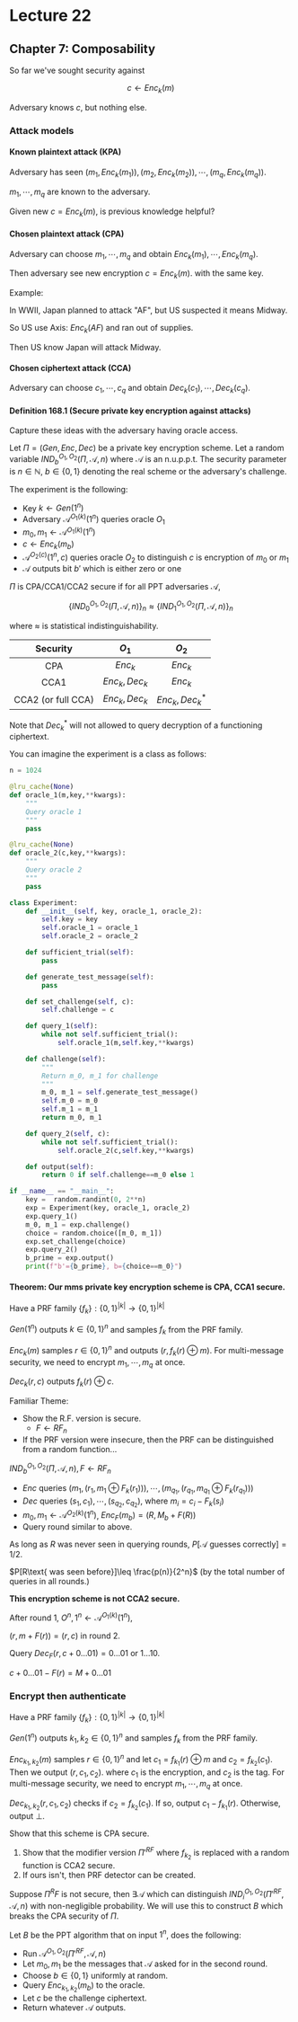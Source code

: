# Lecture 22

## Chapter 7: Composability

So far we've sought security against

$$
c\gets Enc_k(m)
$$

Adversary knows $c$, but nothing else.

### Attack models

#### Known plaintext attack (KPA)

Adversary has seen $(m_1,Enc_k(m_1)),(m_2,Enc_k(m_2)),\cdots,(m_q,Enc_k(m_q))$.

$m_1,\cdots,m_q$ are known to the adversary.

Given new $c=Enc_k(m)$, is previous knowledge helpful?

#### Chosen plaintext attack (CPA)

Adversary can choose $m_1,\cdots,m_q$ and obtain $Enc_k(m_1),\cdots,Enc_k(m_q)$.

Then adversary see new encryption $c=Enc_k(m)$. with the same key.

Example:

In WWII, Japan planned to attack "AF", but US suspected it means Midway.

So US use Axis: $Enc_k(AF)$ and ran out of supplies.

Then US know Japan will attack Midway.

#### Chosen ciphertext attack (CCA)

Adversary can choose $c_1,\cdots,c_q$ and obtain $Dec_k(c_1),\cdots,Dec_k(c_q)$.


#### Definition 168.1 (Secure private key encryption against attacks)

Capture these ideas with the adversary having oracle access.

Let $\Pi=(Gen,Enc,Dec)$ be a private key encryption scheme. Let a random variable $IND_b^{O_1,O_2}(\Pi,\mathcal{A},n)$ where $\mathcal{A}$ is an n.u.p.p.t. The security parameter is $n\in \mathbb{N}$, $b\in\{0,1\}$ denoting the real scheme or the adversary's challenge.

The experiment is the following:

- Key $k\gets Gen(1^n)$
- Adversary $\mathcal{A}^{O_1(k)}(1^n)$ queries oracle $O_1$
- $m_0,m_1\gets \mathcal{A}^{O_1(k)}(1^n)$
- $c\gets Enc_k(m_b)$
- $\mathcal{A}^{O_2(c)}(1^n,c)$ queries oracle $O_2$ to distinguish $c$ is encryption of $m_0$ or $m_1$
- $\mathcal{A}$ outputs bit $b'$ which is either zero or one

$\Pi$ is CPA/CCA1/CCA2 secure if for all PPT adversaries $\mathcal{A}$,

$$
\{IND_0^{O_1,O_2}(\Pi,\mathcal{A},n)\}_n\approx\{IND_1^{O_1,O_2}(\Pi,\mathcal{A},n)\}_n
$$

where $\approx$ is statistical indistinguishability.

|Security|$O_1$|$O_2$|
|:---:|:---:|:---:|
|CPA|$Enc_k$|$Enc_k$|
|CCA1|$Enc_k,Dec_k$|$Enc_k$|
|CCA2 (or full CCA)|$Enc_k,Dec_k$|$Enc_k,Dec_k^*$|

Note that $Dec_k^*$ will not allowed to query decryption of a functioning ciphertext.

You can imagine the experiment is a class as follows:

```python
n = 1024

@lru_cache(None)
def oracle_1(m,key,**kwargs):
    """
    Query oracle 1
    """
    pass

@lru_cache(None)
def oracle_2(c,key,**kwargs):
    """
    Query oracle 2
    """
    pass

class Experiment:
    def __init__(self, key, oracle_1, oracle_2):
        self.key = key
        self.oracle_1 = oracle_1
        self.oracle_2 = oracle_2

    def sufficient_trial(self):
        pass

    def generate_test_message(self):
        pass

    def set_challenge(self, c):
        self.challenge = c

    def query_1(self):
        while not self.sufficient_trial():
            self.oracle_1(m,self.key,**kwargs)

    def challenge(self):
        """
        Return m_0, m_1 for challenge
        """
        m_0, m_1 = self.generate_test_message()
        self.m_0 = m_0
        self.m_1 = m_1
        return m_0, m_1

    def query_2(self, c):
        while not self.sufficient_trial():
            self.oracle_2(c,self.key,**kwargs)

    def output(self):
        return 0 if self.challenge==m_0 else 1

if __name__ == "__main__":
    key =  random.randint(0, 2**n)
    exp = Experiment(key, oracle_1, oracle_2)
    exp.query_1()
    m_0, m_1 = exp.challenge()
    choice = random.choice([m_0, m_1])
    exp.set_challenge(choice)
    exp.query_2()
    b_prime = exp.output()
    print(f"b'={b_prime}, b={choice==m_0}")
```

#### Theorem: Our mms private key encryption scheme is CPA, CCA1 secure.

Have a PRF family $\{f_k\}:\{0,1\}^{|k|}\to\{0,1\}^{|k|}$

$Gen(1^n)$ outputs $k\in\{0,1\}^n$ and samples $f_k$ from the PRF family.

$Enc_k(m)$ samples $r\in\{0,1\}^n$ and outputs $(r,f_k(r)\oplus m)$. For multi-message security, we need to encrypt $m_1,\cdots,m_q$ at once.

$Dec_k(r,c)$ outputs $f_k(r)\oplus c$.

Familiar Theme:

- Show the R.F. version is secure.
  - $F\gets RF_n$
- If the PRF version were insecure, then the PRF can be distinguished from a random function...

$IND_b^{O_1,O_2}(\Pi,\mathcal{A},n), F\gets RF_n$

- $Enc$ queries $(m_1,(r_1,m_1\oplus F_k(r_1))),\cdots,(m_{q_1},(r_{q_1},m_{q_1}\oplus F_k(r_{q_1})))$
- $Dec$ queries $(s_1,c_1),\cdots,(s_{q_2},c_{q_2})$, where $m_i=c_i-F_k(s_i)$
- $m_0,m_1\gets \mathcal{A}^{O_2(k)}(1^n)$, $Enc_F(m_b)=(R,M_b+F(R))$
- Query round similar to above.

As long as $R$ was never seen in querying rounds, $P[\mathcal{A} \text{ guesses correctly}]=1/2$.

$P[R\text{ was seen before}]\leq \frac{p(n)}{2^n}$ (by the total number of queries in all rounds.)

**This encryption scheme is not CCA2 secure.**

After round 1, $O^n,1^n\gets \mathcal{A}^{O_1(k)}(1^n)$,

$(r,m+F(r))=(r,c)$ in round 2.

Query $Dec_F(r,c+0\ldots 01)=0\ldots 01 \text{ or } 1\ldots 10$.

$c+0\ldots 01-F(r)=M+0\ldots 01$

### Encrypt then authenticate

Have a PRF family $\{f_k\}:\{0,1\}^|k|\to\{0,1\}^{|k|}$

$Gen(1^n)$ outputs $k_1,k_2\in\{0,1\}^n$ and samples $f_k$ from the PRF family.

$Enc_{k_1,k_2}(m)$ samples $r\in\{0,1\}^n$ and let $c_1=f_{k_1}(r)\oplus m$ and $c_2=f_{k_2}(c_1)$. Then we output $(r,c_1,c_2)$. where $c_1$ is the encryption, and $c_2$ is the tag. For multi-message security, we need to encrypt $m_1,\cdots,m_q$ at once.

$Dec_{k_1,k_2}(r,c_1,c_2)$ checks if $c_2=f_{k_2}(c_1)$. If so, output $c_1-f_{k_1}(r)$. Otherwise, output $\bot$.

Show that this scheme is CPA secure.

1. Show that the modifier version $\Pi'^{RF}$ where $f_{k_2}$ is replaced with a random function is CCA2 secure.
2. If ours isn't, then PRF detector can be created.

Suppose $\Pi^RF$ is not secure, then $\exists \mathcal{A}$ which can distinguish $IND_i^{O_1,O_2}(\Pi'^{RF},\mathcal{A},n)$ with non-negligible probability. We will use this to construct $B$ which breaks the CPA security of $\Pi$.

Let $B$ be the PPT algorithm that on input $1^n$, does the following:

- Run $\mathcal{A}^{O_1,O_2}(\Pi'^{RF},\mathcal{A},n)$
- Let $m_0,m_1$ be the messages that $\mathcal{A}$ asked for in the second round.
- Choose $b\in\{0,1\}$ uniformly at random.
- Query $Enc_{k_1,k_2}(m_b)$ to the oracle.
- Let $c$ be the challenge ciphertext.
- Return whatever $\mathcal{A}$ outputs.

